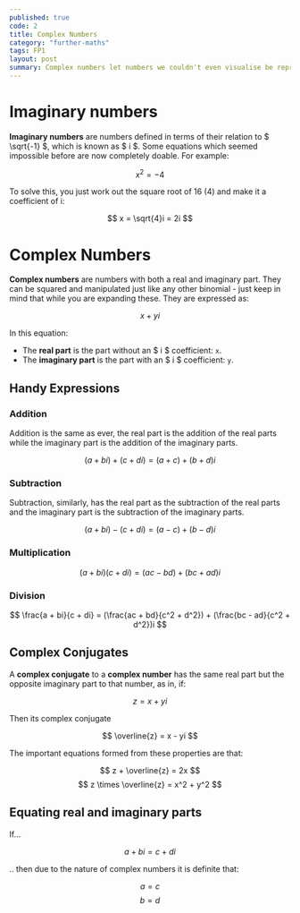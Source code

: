 ```yaml
---
published: true
code: 2
title: Complex Numbers
category: "further-maths"
tags: FP1
layout: post
summary: Complex numbers let numbers we couldn't even visualise be represented easily and manipulated like any other binomial.
---
```



# Imaginary numbers

**Imaginary numbers** are numbers defined in terms of their relation to $ \sqrt{-1} $, which is known as $ i $. Some equations which seemed impossible before are now completely doable. For example:

$$ x^2 = -4 $$

To solve this, you just work out the square root of 16 (4) and make it a coefficient of i:

$$ x = \sqrt{4}i = 2i $$

# Complex Numbers

**Complex numbers** are numbers with both a real and imaginary part. They can be squared and manipulated just like any other binomial - just keep in mind that while you are expanding these. They are expressed as:

$$ x + yi $$

In this equation:

* The **real part** is the part without an $ i $ coefficient: `x`.
* The **imaginary part** is the part with an $ i $ coefficient: `y`.

## Handy Expressions

### Addition

Addition is the same as ever, the real part is the addition of the real parts while the imaginary part is the addition of the imaginary parts.

$$ (a + bi) + (c + di) = (a + c) + (b + d)i $$

### Subtraction

Subtraction, similarly, has the real part as the subtraction of the real parts and the imaginary part is the subtraction of the imaginary parts.

$$ (a + bi) - (c + di) = (a - c) + (b - d)i $$

### Multiplication

$$ (a + bi)(c + di) = (ac - bd) + (bc + ad)i $$

### Division

$$ \frac{a + bi}{c + di} = (\frac{ac + bd}{c^2 + d^2}) + (\frac{bc - ad}{c^2 + d^2})i $$

## Complex Conjugates

A **complex conjugate** to a **complex number** has the same real part but the opposite imaginary part to that number, as in, if:

$$ z = x + yi $$

Then its complex conjugate

$$ \overline{z} = x - yi $$

The important equations formed from these properties are that:

$$ z + \overline{z} = 2x $$
$$ z \times \overline{z} = x^2 + y^2 $$

## Equating real and imaginary parts

If...

$$ a + bi = c + di $$

.. then due to the nature of complex numbers it is definite that:

$$ a = c $$
$$ b = d $$

